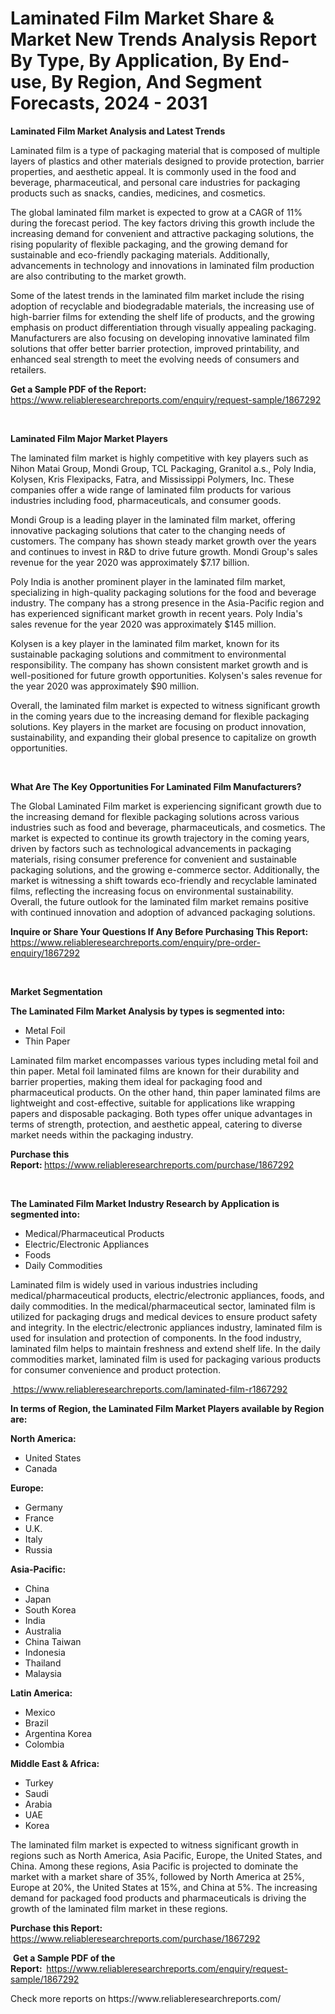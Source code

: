 <p><h1>Laminated Film Market Share & Market New Trends Analysis Report By Type, By Application, By End-use, By Region, And Segment Forecasts, 2024 - 2031</h1></p><p><strong>Laminated Film Market Analysis and Latest Trends</strong></p>
<p><p>Laminated film is a type of packaging material that is composed of multiple layers of plastics and other materials designed to provide protection, barrier properties, and aesthetic appeal. It is commonly used in the food and beverage, pharmaceutical, and personal care industries for packaging products such as snacks, candies, medicines, and cosmetics.</p><p>The global laminated film market is expected to grow at a CAGR of 11% during the forecast period. The key factors driving this growth include the increasing demand for convenient and attractive packaging solutions, the rising popularity of flexible packaging, and the growing demand for sustainable and eco-friendly packaging materials. Additionally, advancements in technology and innovations in laminated film production are also contributing to the market growth.</p><p>Some of the latest trends in the laminated film market include the rising adoption of recyclable and biodegradable materials, the increasing use of high-barrier films for extending the shelf life of products, and the growing emphasis on product differentiation through visually appealing packaging. Manufacturers are also focusing on developing innovative laminated film solutions that offer better barrier protection, improved printability, and enhanced seal strength to meet the evolving needs of consumers and retailers.</p></p>
<p><strong>Get a Sample PDF of the Report:&nbsp;</strong> <a href="https://www.reliableresearchreports.com/enquiry/request-sample/1867292">https://www.reliableresearchreports.com/enquiry/request-sample/1867292</a></p>
<p>&nbsp;</p>
<p><strong>Laminated Film Major Market Players</strong></p>
<p><p>The laminated film market is highly competitive with key players such as Nihon Matai Group, Mondi Group, TCL Packaging, Granitol a.s., Poly India, Kolysen, Kris Flexipacks, Fatra, and Mississippi Polymers, Inc. These companies offer a wide range of laminated film products for various industries including food, pharmaceuticals, and consumer goods.</p><p>Mondi Group is a leading player in the laminated film market, offering innovative packaging solutions that cater to the changing needs of customers. The company has shown steady market growth over the years and continues to invest in R&D to drive future growth. Mondi Group's sales revenue for the year 2020 was approximately $7.17 billion.</p><p>Poly India is another prominent player in the laminated film market, specializing in high-quality packaging solutions for the food and beverage industry. The company has a strong presence in the Asia-Pacific region and has experienced significant market growth in recent years. Poly India's sales revenue for the year 2020 was approximately $145 million.</p><p>Kolysen is a key player in the laminated film market, known for its sustainable packaging solutions and commitment to environmental responsibility. The company has shown consistent market growth and is well-positioned for future growth opportunities. Kolysen's sales revenue for the year 2020 was approximately $90 million.</p><p>Overall, the laminated film market is expected to witness significant growth in the coming years due to the increasing demand for flexible packaging solutions. Key players in the market are focusing on product innovation, sustainability, and expanding their global presence to capitalize on growth opportunities.</p></p>
<p>&nbsp;</p>
<p><strong>What Are The Key Opportunities For Laminated Film Manufacturers?</strong></p>
<p><p>The Global Laminated Film market is experiencing significant growth due to the increasing demand for flexible packaging solutions across various industries such as food and beverage, pharmaceuticals, and cosmetics. The market is expected to continue its growth trajectory in the coming years, driven by factors such as technological advancements in packaging materials, rising consumer preference for convenient and sustainable packaging solutions, and the growing e-commerce sector. Additionally, the market is witnessing a shift towards eco-friendly and recyclable laminated films, reflecting the increasing focus on environmental sustainability. Overall, the future outlook for the laminated film market remains positive with continued innovation and adoption of advanced packaging solutions.</p></p>
<p><strong>Inquire or Share Your Questions If Any Before Purchasing This Report:</strong> <a href="https://www.reliableresearchreports.com/enquiry/pre-order-enquiry/1867292">https://www.reliableresearchreports.com/enquiry/pre-order-enquiry/1867292</a></p>
<p>&nbsp;</p>
<p><strong>Market Segmentation</strong></p>
<p><strong>The Laminated Film Market Analysis by types is segmented into:</strong></p>
<p><ul><li>Metal Foil</li><li>Thin Paper</li></ul></p>
<p><p>Laminated film market encompasses various types including metal foil and thin paper. Metal foil laminated films are known for their durability and barrier properties, making them ideal for packaging food and pharmaceutical products. On the other hand, thin paper laminated films are lightweight and cost-effective, suitable for applications like wrapping papers and disposable packaging. Both types offer unique advantages in terms of strength, protection, and aesthetic appeal, catering to diverse market needs within the packaging industry.</p></p>
<p><strong>Purchase this Report:&nbsp;</strong><a href="https://www.reliableresearchreports.com/purchase/1867292">https://www.reliableresearchreports.com/purchase/1867292</a></p>
<p>&nbsp;</p>
<p><strong>The Laminated Film Market Industry Research by Application is segmented into:</strong></p>
<p><ul><li>Medical/Pharmaceutical Products</li><li>Electric/Electronic Appliances</li><li>Foods</li><li>Daily Commodities</li></ul></p>
<p><p>Laminated film is widely used in various industries including medical/pharmaceutical products, electric/electronic appliances, foods, and daily commodities. In the medical/pharmaceutical sector, laminated film is utilized for packaging drugs and medical devices to ensure product safety and integrity. In the electric/electronic appliances industry, laminated film is used for insulation and protection of components. In the food industry, laminated film helps to maintain freshness and extend shelf life. In the daily commodities market, laminated film is used for packaging various products for consumer convenience and product protection.</p></p>
<p><a href="https://www.reliableresearchreports.com/laminated-film-r1867292">&nbsp;https://www.reliableresearchreports.com/laminated-film-r1867292</a></p>
<p><strong>In terms of Region, the Laminated Film Market Players available by Region are:</strong></p>
<p>
    <p> <strong> North America: </strong>
        <ul>
            <li>United States</li>
            <li>Canada</li>
        </ul>
        </p> 
    <p> <strong> Europe: </strong>
        <ul>
            <li>Germany</li>
            <li>France</li>
            <li>U.K.</li>
            <li>Italy</li>
            <li>Russia</li>
        </ul>
        </p> 
    <p> <strong> Asia-Pacific: </strong>
        <ul>
            <li>China</li>
            <li>Japan</li>
            <li>South Korea</li>
            <li>India</li>
            <li>Australia</li>
            <li>China Taiwan</li>
            <li>Indonesia</li>
            <li>Thailand</li>
            <li>Malaysia</li>
        </ul>
        </p> 
    <p> <strong> Latin America: </strong>
        <ul>
            <li>Mexico</li>
            <li>Brazil</li>
            <li>Argentina Korea</li>
            <li>Colombia</li>
        </ul>
        </p> 
    <p> <strong> Middle East & Africa: </strong>
        <ul>
            <li>Turkey</li>
            <li>Saudi</li>
            <li>Arabia</li>
            <li>UAE</li>
            <li>Korea</li>
        </ul>
    </p>
    </p>
<p><p>The laminated film market is expected to witness significant growth in regions such as North America, Asia Pacific, Europe, the United States, and China. Among these regions, Asia Pacific is projected to dominate the market with a market share of 35%, followed by North America at 25%, Europe at 20%, the United States at 15%, and China at 5%. The increasing demand for packaged food products and pharmaceuticals is driving the growth of the laminated film market in these regions.</p></p>
<p><strong>Purchase this Report: </strong><a href="https://www.reliableresearchreports.com/purchase/1867292">https://www.reliableresearchreports.com/purchase/1867292</a></p>
<p>&nbsp;<strong>Get a Sample PDF of the Report:&nbsp;&nbsp;</strong><a href="https://www.reliableresearchreports.com/enquiry/request-sample/1867292">https://www.reliableresearchreports.com/enquiry/request-sample/1867292</a></p>
<p><strong></strong></p>
<p>Check more reports on https://www.reliableresearchreports.com/</p>